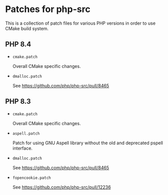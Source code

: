 # Patches for php-src

This is a collection of patch files for various PHP versions in order to use
CMake build system.

## PHP 8.4

* `cmake.patch`

  Overall CMake specific changes.

* `dmalloc.patch`

  See https://github.com/php/php-src/pull/8465

## PHP 8.3

* `cmake.patch`

  Overall CMake specific changes.

* `aspell.patch`

  Patch for using GNU Aspell library without the old and deprecated pspell
  interface.

* `dmalloc.patch`

  See https://github.com/php/php-src/pull/8465

* `fopencookie.patch`

  See https://github.com/php/php-src/pull/12236
